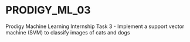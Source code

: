 # PRODIGY_ML_03

Prodigy Machine Learning Internship Task 3 - Implement a support vector machine (SVM) to classify images of cats and dogs 
